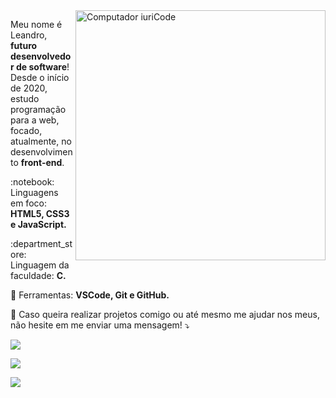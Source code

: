 <img src="https://raw.githubusercontent.com/MicaelliMedeiros/micaellimedeiros/master/image/computer-illustration.png" min-width="400px" max-width="400px" width="400px" align="right" alt="Computador iuriCode">

<p align="left"> 
  Meu nome é Leandro, <strong>futuro desenvolvedor de software</strong>!<br>
  Desde o início de 2020, estudo programação para a web, focado, atualmente, no desenvolvimento <strong>front-end</strong>.
</p>

<p align="left">
  :notebook: Linguagens em foco: <strong>HTML5, CSS3 e JavaScript.</strong>
</p>

<p align="left">
 :department_store: Linguagem da faculdade: <strong>C.</strong>
</p>

<p align="left">
  💼 Ferramentas: <strong>VSCode, Git e GitHub.</strong>
</p>

<p align="left">
  💌 Caso queira realizar projetos comigo ou até mesmo me ajudar nos meus, não hesite em me enviar uma mensagem! ⤵️
</p>

<p align="left">
  <a href="#" alt="Gmail">
  <img src="https://img.shields.io/badge/-Gmail-FF0000?style=flat-square&labelColor=FF0000&logo=gmail&logoColor=white&link=LINK-DO-SEU-EMAIL" /></a>

  <a href="www.linkedin.com/in/leandro-araújo-da-silva-1660631b9 
  " alt="Linkedin">
  <img src="https://img.shields.io/badge/-Linkedin-0e76a8?style=flat-square&logo=Linkedin&logoColor=white&link=LINK-DO-SEU-LINKEDIN" /></a>

  <a href="#" alt="WhatsApp">
  <img src="https://img.shields.io/badge/-WhatsApp-25d366?style=flat-square&labelColor=25d366&logo=whatsapp&logoColor=white&link=API-DO-SEU-WHATSAPP"/></a>

</p>  
